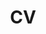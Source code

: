 ---
layout: page
title: CV
permalink: assets/pdf/CV-Tianyi.pdf
nav: true
nav_order: 1
# dropdown: false
---